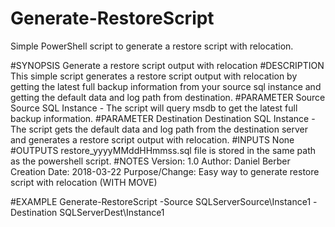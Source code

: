 # Generate-RestoreScript
Simple PowerShell script to generate a restore script with relocation.

#SYNOPSIS
  Generate a restore script output with relocation
#DESCRIPTION
  This simple script generates a restore script output with relocation by getting the latest full backup information from your source sql instance and getting the default data and log path from destination.
#PARAMETER Source
    Source SQL Instance - The script will query msdb to get the latest full backup information.
#PARAMETER Destination
    Destination SQL Instance - The script gets the default data and log path from the destination server and generates a restore script output with relocation.
#INPUTS
  None
#OUTPUTS
  restore_yyyyMMddHHmmss.sql file is stored in the same path as the powershell script.
#NOTES
  Version:        1.0
  Author:         Daniel Berber
  Creation Date:  2018-03-22
  Purpose/Change: Easy way to generate restore script with relocation (WITH MOVE)
  
#EXAMPLE
  Generate-RestoreScript -Source SQLServerSource\Instance1 -Destination SQLServerDest\Instance1
